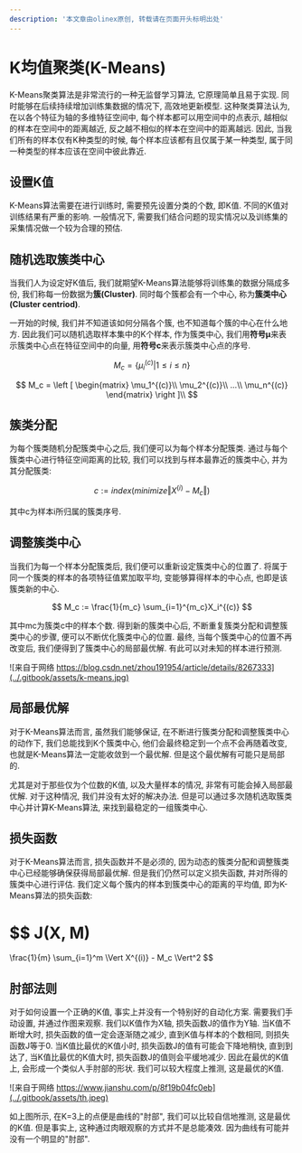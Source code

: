 ```yaml
---
description: '本文章由olinex原创, 转载请在页面开头标明出处'
---
```


# K均值聚类\(K-Means\)

K-Means聚类算法是非常流行的一种无监督学习算法, 它原理简单且易于实现. 同时能够在后续持续增加训练集数据的情况下, 高效地更新模型. 这种聚类算法认为, 在以各个特征为轴的多维特征空间中, 每个样本都可以用空间中的点表示, 越相似的样本在空间中的距离越近, 反之越不相似的样本在空间中的距离越远. 因此, 当我们所有的样本仅有K种类型的时候, 每个样本应该都有且仅属于某一种类型, 属于同一种类型的样本应该在空间中彼此靠近.

## 设置K值

K-Means算法需要在进行训练时, 需要预先设置分类的个数, 即K值. 不同的K值对训练结果有严重的影响. 一般情况下, 需要我们结合问题的现实情况以及训练集的采集情况做一个较为合理的预估.

## 随机选取簇类中心

当我们人为设定好K值后, 我们就期望K-Means算法能够将训练集的数据分隔成多份, 我们称每一份数据为**簇\(Cluster\)**. 同时每个簇都会有一个中心, 称为**簇类中心\(Cluster centriod\)**. 

一开始的时候, 我们并不知道该如何分隔各个簇, 也不知道每个簇的中心在什么地方. 因此我们可以随机选取样本集中的K个样本, 作为簇类中心, 我们用**符号μ**来表示簇类中心点在特征空间中的向量, 用**符号c**来表示簇类中心点的序号.

$$
M_c = \{ \mu_i^{(c)}  | 1 \le i \le n\}
$$

$$
M_c = 
\left [
\begin{matrix}
\mu_1^{(c)}\\
\mu_2^{(c)}\\
...\\
\mu_n^{(c)}
\end{matrix}
\right ]\\
$$

## 簇类分配

为每个簇类随机分配簇类中心之后, 我们便可以为每个样本分配簇类. 通过与每个簇类中心进行特征空间距离的比较, 我们可以找到与样本最靠近的簇类中心, 并为其分配簇类:

$$
c := index(minimize \Vert X^{(i)} - M_c \Vert)
$$

其中c为样本i所归属的簇类序号.

## 调整簇类中心

当我们为每一个样本分配簇类后, 我们便可以重新设定簇类中心的位置了. 将属于同一个簇类的样本的各项特征值累加取平均, 变能够算得样本的中心点, 也即是该簇类新的中心.

$$
M_c
:=
\frac{1}{m_c}
\sum_{i=1}^{m_c}X_i^{(c)}
$$

其中mc为簇类c中的样本个数. 得到新的簇类中心后, 不断重复簇类分配和调整簇类中心的步骤, 便可以不断优化簇类中心的位置. 最终, 当每个簇类中心的位置不再改变后, 我们便得到了簇类中心的局部最优解. 有此可以对未知的样本进行预测.

![&#x6765;&#x81EA;&#x4E8E;&#x7F51;&#x7EDC; https://blog.csdn.net/zhou191954/article/details/8267333](../.gitbook/assets/k-means.jpg)

## 局部最优解

对于K-Means算法而言, 虽然我们能够保证, 在不断进行簇类分配和调整簇类中心的动作下, 我们总能找到K个簇类中心, 他们会最终稳定到一个点不会再随着改变, 也就是K-Means算法一定能收敛到一个最优解. 但是这个最优解有可能只是局部的. 

尤其是对于那些仅为个位数的K值, 以及大量样本的情况, 非常有可能会掉入局部最优解. 对于这种情况, 我们并没有太好的解决办法. 但是可以通过多次随机选取簇类中心并计算K-Means算法, 来找到最稳定的一组簇类中心.

## 损失函数

对于K-Means算法而言, 损失函数并不是必须的, 因为动态的簇类分配和调整簇类中心已经能够确保获得局部最优解. 但是我们仍然可以定义损失函数, 并对所得的簇类中心进行评估. 我们定义每个簇内的样本到簇类中心的距离的平均值, 即为K-Means算法的损失函数:

$$
J(X, M)
=
\frac{1}{m}
\sum_{i=1}^m
\Vert
X^{(i)} - M_c
\Vert^2
$$

## 肘部法则

对于如何设置一个正确的K值, 事实上并没有一个特别好的自动化方案. 需要我们手动设置, 并通过作图来观察. 我们以K值作为X轴, 损失函数J的值作为Y轴. 当K值不断增大时, 损失函数的值一定会逐渐随之减少, 直到K值与样本的个数相同, 则损失函数J等于0. 当K值比最优的K值小时, 损失函数J的值有可能会下降地稍快, 直到到达了, 当K值比最优的K值大时, 损失函数J的值则会平缓地减少. 因此在最优的K值上, 会形成一个类似人手肘部的形状. 我们可以较大程度上推测, 这是最优的K值.

![&#x6765;&#x81EA;&#x4E8E;&#x7F51;&#x7EDC; https://www.jianshu.com/p/8f19b04fc0eb](../.gitbook/assets/th.jpeg)

如上图所示, 在K=3上的点便是曲线的"肘部", 我们可以比较自信地推测, 这是最优的K值. 但是事实上, 这种通过肉眼观察的方式并不是总能凑效. 因为曲线有可能并没有一个明显的"肘部".



